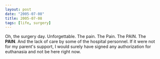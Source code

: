 ```yaml
---
layout: post
date: "2005-07-08"
title: 2005-07-08
tags: [life, surgery]
---
```

Oh, the surgery day. Unforgettable. The pain. The Pain. The PAIN.
The **PAIN**. And the lack of care by some of the hospital
personnel. If it were not for my parent's support, I would surely
have signed any authorization for euthanasia and not be here right
now.


